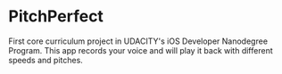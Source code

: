 # PitchPerfect
 First core curriculum project in UDACITY's iOS Developer Nanodegree Program. This app records your voice and will play it back with different speeds and pitches. 

